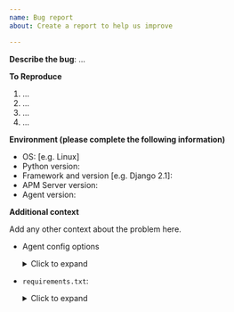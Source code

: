 ```yaml
---
name: Bug report
about: Create a report to help us improve

---
```


**Describe the bug**: ...

**To Reproduce**

1. ...
2. ...
3. ...
4. ...

**Environment (please complete the following information)**
- OS: [e.g. Linux]
- Python version:
- Framework and version [e.g. Django 2.1]:
- APM Server version:
- Agent version:


**Additional context**

Add any other context about the problem here.

- Agent config options <!-- be careful not to post sensitive information -->
  <details>
    <summary>Click to expand</summary>

    ```
    replace this line with your agent config options
    remember to mask any sensitive fields like tokens
    ```
  </details>
- `requirements.txt`:
  <details>
    <summary>Click to expand</summary>

    ```
    replace this line with your `requirements.txt`
    ```
  </details>

